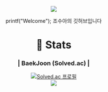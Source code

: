 <div align="center">

<img src="https://capsule-render.vercel.app/api?type=wave&color=auto&height=300&section=header&text=zhaoxiuya&fontSize=90" />

printf("Welcome");
조수아의 깃허브입니다

# 📑 Stats
 
### | BaekJoon (Solved.ac) |
[![Solved.ac 프로필](http://mazassumnida.wtf/api/v2/generate_badge?boj=zhaoxiuya)](https://solved.ac/{zhaoxiuya})  
<img src="http://mazandi.herokuapp.com/api?handle=zhoaxiuya&theme=dark"/>
 
</div>
